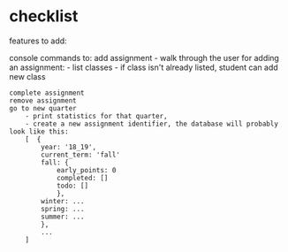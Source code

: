 # checklist
features to add:

console commands to:
    add assignment
        - walk through the user for adding an assignment:
        - list classes
            - if class isn't already listed, student can add new class

    complete assignment
    remove assignment
    go to new quarter
        - print statistics for that quarter, 
        - create a new assignment identifier, the database will probably look like this:
        [  {
            year: '18_19',
            current_term: 'fall'
            fall: {
                early_points: 0
                completed: []
                todo: []
                },
            winter: ...
            spring: ...
            summer: ...
            },
            ...
        ]
